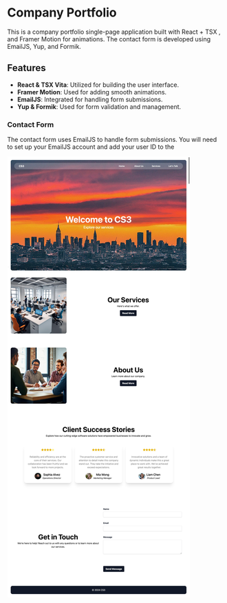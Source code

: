 # Company Portfolio

This is a company portfolio single-page application built with React + TSX , and Framer Motion for animations. The contact form is developed using EmailJS, Yup, and Formik.

## Features

- **React & TSX Vita**: Utilized for building the user interface.
- **Framer Motion**: Used for adding smooth animations.
- **EmailJS**: Integrated for handling form submissions.
- **Yup & Formik**: Used for form validation and management.

### Contact Form

The contact form uses EmailJS to handle form submissions. You will need to set up your EmailJS account and add your user ID to the 

![Screenshot 1](src/assets/images/screenshots/screen1.jpeg)